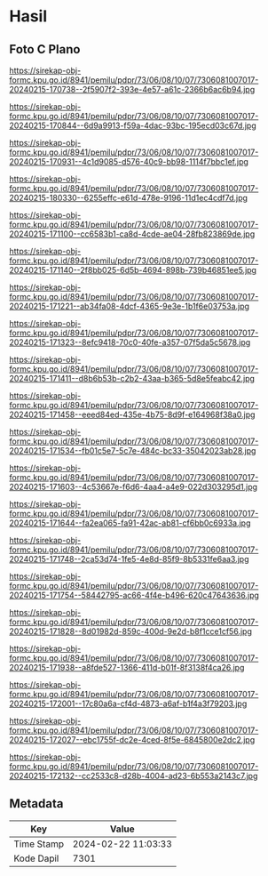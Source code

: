 # Hasil

## Foto C Plano

https://sirekap-obj-formc.kpu.go.id/8941/pemilu/pdpr/73/06/08/10/07/7306081007017-20240215-170738--2f5907f2-393e-4e57-a61c-2366b6ac6b94.jpg

https://sirekap-obj-formc.kpu.go.id/8941/pemilu/pdpr/73/06/08/10/07/7306081007017-20240215-170844--6d9a9913-f59a-4dac-93bc-195ecd03c67d.jpg

https://sirekap-obj-formc.kpu.go.id/8941/pemilu/pdpr/73/06/08/10/07/7306081007017-20240215-170931--4c1d9085-d576-40c9-bb98-1114f7bbc1ef.jpg

https://sirekap-obj-formc.kpu.go.id/8941/pemilu/pdpr/73/06/08/10/07/7306081007017-20240215-180330--6255effc-e61d-478e-9196-11d1ec4cdf7d.jpg

https://sirekap-obj-formc.kpu.go.id/8941/pemilu/pdpr/73/06/08/10/07/7306081007017-20240215-171100--cc6583b1-ca8d-4cde-ae04-28fb823869de.jpg

https://sirekap-obj-formc.kpu.go.id/8941/pemilu/pdpr/73/06/08/10/07/7306081007017-20240215-171140--2f8bb025-6d5b-4694-898b-739b46851ee5.jpg

https://sirekap-obj-formc.kpu.go.id/8941/pemilu/pdpr/73/06/08/10/07/7306081007017-20240215-171221--ab34fa08-4dcf-4365-9e3e-1b1f6e03753a.jpg

https://sirekap-obj-formc.kpu.go.id/8941/pemilu/pdpr/73/06/08/10/07/7306081007017-20240215-171323--8efc9418-70c0-40fe-a357-07f5da5c5678.jpg

https://sirekap-obj-formc.kpu.go.id/8941/pemilu/pdpr/73/06/08/10/07/7306081007017-20240215-171411--d8b6b53b-c2b2-43aa-b365-5d8e5feabc42.jpg

https://sirekap-obj-formc.kpu.go.id/8941/pemilu/pdpr/73/06/08/10/07/7306081007017-20240215-171458--eeed84ed-435e-4b75-8d9f-e164968f38a0.jpg

https://sirekap-obj-formc.kpu.go.id/8941/pemilu/pdpr/73/06/08/10/07/7306081007017-20240215-171534--fb01c5e7-5c7e-484c-bc33-35042023ab28.jpg

https://sirekap-obj-formc.kpu.go.id/8941/pemilu/pdpr/73/06/08/10/07/7306081007017-20240215-171603--4c53667e-f6d6-4aa4-a4e9-022d303295d1.jpg

https://sirekap-obj-formc.kpu.go.id/8941/pemilu/pdpr/73/06/08/10/07/7306081007017-20240215-171644--fa2ea065-fa91-42ac-ab81-cf6bb0c6933a.jpg

https://sirekap-obj-formc.kpu.go.id/8941/pemilu/pdpr/73/06/08/10/07/7306081007017-20240215-171748--2ca53d74-1fe5-4e8d-85f9-8b5331fe6aa3.jpg

https://sirekap-obj-formc.kpu.go.id/8941/pemilu/pdpr/73/06/08/10/07/7306081007017-20240215-171754--58442795-ac66-4f4e-b496-620c47643636.jpg

https://sirekap-obj-formc.kpu.go.id/8941/pemilu/pdpr/73/06/08/10/07/7306081007017-20240215-171828--8d01982d-859c-400d-9e2d-b8f1cce1cf56.jpg

https://sirekap-obj-formc.kpu.go.id/8941/pemilu/pdpr/73/06/08/10/07/7306081007017-20240215-171938--a8fde527-1366-411d-b01f-8f3138f4ca26.jpg

https://sirekap-obj-formc.kpu.go.id/8941/pemilu/pdpr/73/06/08/10/07/7306081007017-20240215-172001--17c80a6a-cf4d-4873-a6af-b1f4a3f79203.jpg

https://sirekap-obj-formc.kpu.go.id/8941/pemilu/pdpr/73/06/08/10/07/7306081007017-20240215-172027--ebc1755f-dc2e-4ced-8f5e-6845800e2dc2.jpg

https://sirekap-obj-formc.kpu.go.id/8941/pemilu/pdpr/73/06/08/10/07/7306081007017-20240215-172132--cc2533c8-d28b-4004-ad23-6b553a2143c7.jpg


## Metadata

| Key        | Value               |
| ---------- | ------------------- |
| Time Stamp | 2024-02-22 11:03:33 |
| Kode Dapil | 7301                |



